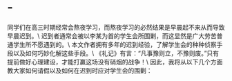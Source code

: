 # -
同学们在高三时期经常会熬夜学习，而熬夜学习的必然结果是早晨起不来从而导致早晨迟到。\\ 迟到者通常会被以李某为首的学生会所围剿，而这显然是广大劳苦普通学生所不愿遇到的。\\ 本文作者拥有多年的迟到经验，了解学生会的种种侦察手段以及如何巧妙化解这些手段。\\ 《礼记》有言：“凡事豫则立，不豫则废。”只有提前做好心理建设，才能打赢这场没有硝烟的战争！\\ 因此，我将从以下几个方面教大家如何请假以及如何在迟到时应对学生会的围剿：
